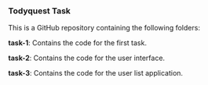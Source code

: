 ### Todyquest Task
This is a GitHub repository containing the following folders:

**task-1**: Contains the code for the first task.

**task-2**: Contains the code for the user interface.

**task-3**: Contains the code for the user list application.
